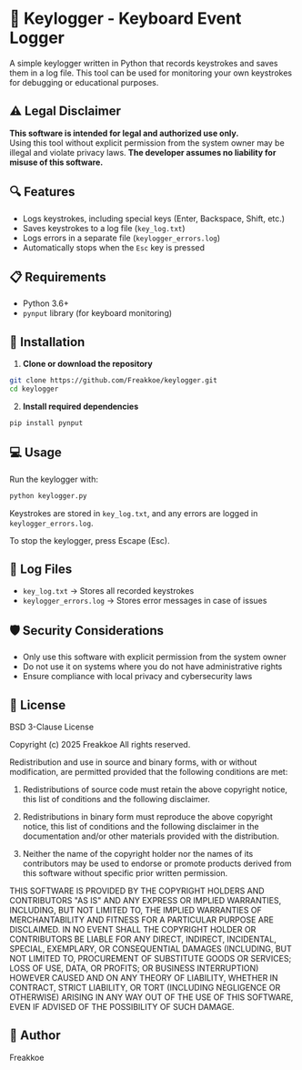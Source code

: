 # 🔑 Keylogger - Keyboard Event Logger

A simple keylogger written in Python that records keystrokes and saves them in a log file. This tool can be used for monitoring your own keystrokes for debugging or educational purposes.

## ⚠️ Legal Disclaimer

**This software is intended for legal and authorized use only.**  
Using this tool without explicit permission from the system owner may be illegal and violate privacy laws. **The developer assumes no liability for misuse of this software.**

## 🔍 Features
- Logs keystrokes, including special keys (Enter, Backspace, Shift, etc.)
- Saves keystrokes to a log file (`key_log.txt`)
- Logs errors in a separate file (`keylogger_errors.log`)
- Automatically stops when the `Esc` key is pressed

## 📋 Requirements

- Python 3.6+
- `pynput` library (for keyboard monitoring)

## 🚀 Installation

1. **Clone or download the repository**   
```bash   
git clone https://github.com/Freakkoe/keylogger.git   
cd keylogger   
```

2. **Install required dependencies**   
```bash   
pip install pynput   
```

## 💻 Usage

Run the keylogger with:
```bash
python keylogger.py
```

Keystrokes are stored in `key_log.txt`, and any errors are logged in `keylogger_errors.log`.

To stop the keylogger, press Escape (Esc).

## 📝 Log Files

- `key_log.txt` → Stores all recorded keystrokes
- `keylogger_errors.log` → Stores error messages in case of issues

## 🛡️ Security Considerations

- Only use this software with explicit permission from the system owner
- Do not use it on systems where you do not have administrative rights
- Ensure compliance with local privacy and cybersecurity laws

## 📄 License

BSD 3-Clause License

Copyright (c) 2025 Freakkoe All rights reserved.

Redistribution and use in source and binary forms, with or without modification, are permitted provided that the following conditions are met:

1. Redistributions of source code must retain the above copyright notice, this list of conditions and the following disclaimer.

2. Redistributions in binary form must reproduce the above copyright notice, this list of conditions and the following disclaimer in the documentation and/or other materials provided with the distribution.

3. Neither the name of the copyright holder nor the names of its contributors may be used to endorse or promote products derived from this software without specific prior written permission.

THIS SOFTWARE IS PROVIDED BY THE COPYRIGHT HOLDERS AND CONTRIBUTORS "AS IS" AND ANY EXPRESS OR IMPLIED WARRANTIES, INCLUDING, BUT NOT LIMITED TO, THE IMPLIED WARRANTIES OF MERCHANTABILITY AND FITNESS FOR A PARTICULAR PURPOSE ARE DISCLAIMED. IN NO EVENT SHALL THE COPYRIGHT HOLDER OR CONTRIBUTORS BE LIABLE FOR ANY DIRECT, INDIRECT, INCIDENTAL, SPECIAL, EXEMPLARY, OR CONSEQUENTIAL DAMAGES (INCLUDING, BUT NOT LIMITED TO, PROCUREMENT OF SUBSTITUTE GOODS OR SERVICES; LOSS OF USE, DATA, OR PROFITS; OR BUSINESS INTERRUPTION) HOWEVER CAUSED AND ON ANY THEORY OF LIABILITY, WHETHER IN CONTRACT, STRICT LIABILITY, OR TORT (INCLUDING NEGLIGENCE OR OTHERWISE) ARISING IN ANY WAY OUT OF THE USE OF THIS SOFTWARE, EVEN IF ADVISED OF THE POSSIBILITY OF SUCH DAMAGE.

## 👤 Author

Freakkoe